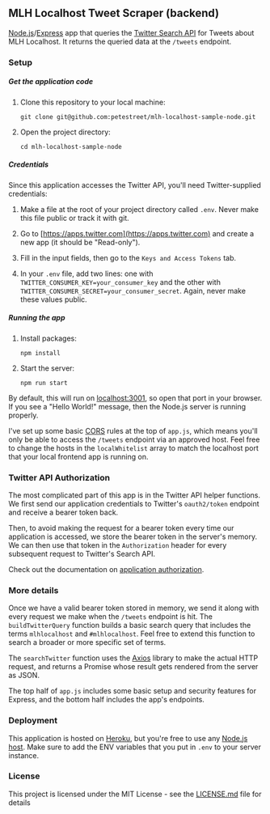 ## MLH Localhost Tweet Scraper (backend)

[Node.js](https://nodejs.org/en/)/[Express](http://expressjs.com/) app that queries the [Twitter Search API](https://developer.twitter.com/en/docs/tweets/search/api-reference/get-search-tweets) for Tweets about MLH Localhost. It returns the queried data at the `/tweets` endpoint.

### Setup

##### Get the application code 

1. Clone this repository to your local machine:

    `git clone git@github.com:petestreet/mlh-localhost-sample-node.git`

2. Open the project directory:

    `cd mlh-localhost-sample-node`

##### Credentials

Since this application accesses the Twitter API, you'll need Twitter-supplied credentials:

1. Make a file at the root of your project directory called `.env`. Never make this file public or track it with git.

2. Go to [https://apps.twitter.com](https://apps.twitter.com) and create a new app (it should be "Read-only").

3. Fill in the input fields, then go to the `Keys and Access Tokens` tab.

4. In your `.env` file, add two lines: one with `TWITTER_CONSUMER_KEY=your_consumer_key` and the other with `TWITTER_CONSUMER_SECRET=your_consumer_secret`. Again, never make these values public.

##### Running the app
    
1. Install packages:

    `npm install`
    
2. Start the server:

    `npm run start`
    
By default, this will run on [localhost:3001](http://localhost:3001), so open that port in your browser. If you see a "Hello World!" message, then the Node.js server is running properly.

I've set up some basic [CORS](https://developer.mozilla.org/en-US/docs/Web/HTTP/CORS) rules at the top of `app.js`, which means you'll only be able to access the `/tweets` endpoint via an approved host. Feel free to change the hosts in the `localWhitelist` array to match the localhost port that your local frontend app is running on.

### Twitter API Authorization

The most complicated part of this app is in the Twitter API helper functions. We first send our application credentials to Twitter's `oauth2/token` endpoint and receive a bearer token back. 

Then, to avoid making the request for a bearer token every time our application is accessed, we store the bearer token in the server's memory. We can then use that token in the `Authorization` header for every subsequent request to Twitter's Search API.

Check out the documentation on [application authorization](https://developer.twitter.com/en/docs/basics/authentication/overview/application-only).

### More details

Once we have a valid bearer token stored in memory, we send it along with every request we make when the `/tweets` endpoint is hit. The `buildTwitterQuery` function builds a basic search query that includes the terms `mlhlocalhost` and `#mlhlocalhost`. Feel free to extend this function to search a broader or more specific set of terms. 

The `searchTwitter` function uses the [Axios](https://github.com/axios/axios) library to make the actual HTTP request, and returns a Promise whose result gets rendered from the server as JSON. 

The top half of `app.js` includes some basic setup and security features for Express, and the bottom half includes the app's endpoints. 

### Deployment

This application is hosted on [Heroku](https://www.heroku.com), but you're free to use any [Node.js host](https://www.google.com/search?q=nodejs+hosts). Make sure to add the ENV variables that you put in `.env` to your server instance.

### License

This project is licensed under the MIT License - see the [LICENSE.md](https://github.com/petestreet/mlh-localhost-sample-node/blob/master/LICENSE.md) file for details